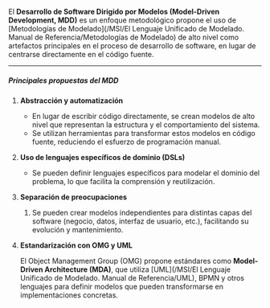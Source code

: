 El **Desarrollo de Software Dirigido por Modelos (Model-Driven Development, MDD)** es un enfoque metodológico propone el uso de [Metodologías de Modelado](/MSI/El Lenguaje Unificado de Modelado. Manual de Referencia/Metodologías de Modelado) de alto nivel como artefactos principales en el proceso de desarrollo de software, en lugar de centrarse directamente en el código fuente.
****
##### **Principales propuestas del MDD**
1. **Abstracción y automatización**
    
	- En lugar de escribir código directamente, se crean modelos de alto nivel que representan la estructura y el comportamiento del sistema.
    - Se utilizan herramientas para transformar estos modelos en código fuente, reduciendo el esfuerzo de programación manual.
2. **Uso de lenguajes específicos de dominio (DSLs)**
    
	- Se pueden definir lenguajes específicos para modelar el dominio del problema, lo que facilita la comprensión y reutilización.
3. **Separación de preocupaciones**

	1. Se pueden crear modelos independientes para distintas capas del software (negocio, datos, interfaz de usuario, etc.), facilitando su evolución y mantenimiento.
4. **Estandarización con OMG y UML**

	El Object Management Group (OMG) propone estándares como **Model-Driven Architecture (MDA)**, que utiliza [UML](/MSI/El Lenguaje Unificado de Modelado. Manual de Referencia/UML), BPMN y otros lenguajes para definir modelos que pueden transformarse en implementaciones concretas.

